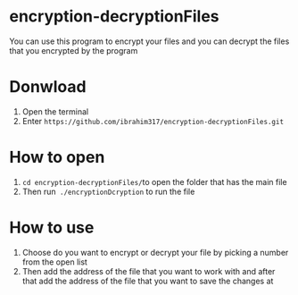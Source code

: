 # encryption-decryptionFiles
You can use this program to encrypt your files and you can  decrypt the files that you encrypted by the program

# Donwload
1. Open the terminal
2. Enter `https://github.com/ibrahim317/encryption-decryptionFiles.git`

# How to open
1. `cd encryption-decryptionFiles/`to open the folder that has the main file
2. Then run` ./encryptionDcryption` to run the file



# How to use
1. Choose do you want to encrypt or decrypt your file by picking a number from the open list
2. Then add the address of the file that you want to work with and after that add the address of the file that you want to save the changes at
